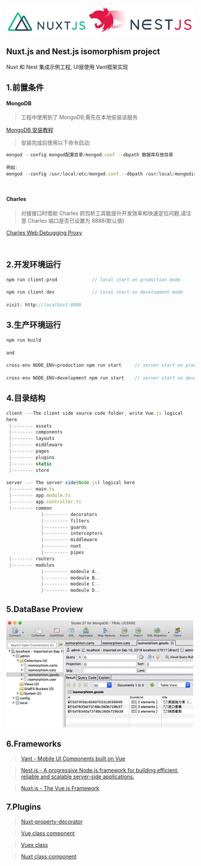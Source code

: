 ![logo](docs/1567861669077.jpg)

## Nuxt.js and Nest.js isomorphism project

<p>Nuxt 和 Nest 集成示例工程, UI层使用 Vant框架实现</p>

## 1.前置条件

#### MongoDB  

> 工程中使用到了 MongoDB,需先在本地安装该服务 

[MongoDB 安装教程](https://docs.mongodb.com/manual/installation/)

> 安装完成后使用以下命令启动: 

```js
mongod --config mongod配置目录/mongod.conf --dbpath 数据库存放目录

例如:
mongod --config /usr/local/etc/mongod.conf --dbpath /usr/local/mongodir
```

<br/>

#### Charles

> 对接接口时借助 Charles 抓包析工具能提升开发效率和快速定位问题,请注意 Charles 端口是否已设置为 8888(默认值)

[Charles Web Debugging Proxy](https://www.charlesproxy.com/)

<br/>

## 2.开发环境运行

```js
npm run client:prod				// local start on production mode

npm run client:dev				// local start on development mode

visit: http://localhost:8088
```

## 3.生产环境运行

```js
npm run build

and

cross-env NODE_ENV=production npm run start     // server start on production mode

cross-env NODE_ENV=development npm run start    // server start on development mode
```

## 4.目录结构

```js
client ---The client side source code folder, write Vue.js logical
here
 |-------- assets
 |-------- components
 |-------- layouts
 |-------- middleware
 |-------- pages
 |-------- plugins
 |-------- static
 |-------- store

server --- The server side(Node.js) logical here
 |-------- main.ts
 |-------- app.module.ts
 |-------- app.controller.ts
 |-------- common
             |--------- decorators
             |--------- filters
             |--------- guards
             |--------- interceptors
             |--------- middleware
             |--------- nuxt
             |--------- pipes
 |-------- routers
 |-------- modules
             |--------- modeule A..
             |--------- modeule B..
             |--------- modeule C..
             |--------- modeule D..
```

## 5.DataBase Proview

![db](docs/1569804144167.jpg)
<br/>

## 6.Frameworks

> [Vant - Mobile UI Components built on Vue](https://youzan.github.io/vant/#/zh-CN/intro)

> [Nest.js - A progressive Node.js framework for building efficient, reliable and scalable server-side applications.](https://nestjs.com/)

> [Nuxt.js - The Vue.js Framework](https://nuxtjs.org/)

## 7.Plugins

> [Nuxt-property-decorator](https://github.com/nuxt-community/nuxt-property-decorator)

> [Vue class component](https://github.com/vuejs/vue-class-component)

> [Vuex class](https://github.com/ktsn/vuex-class/)

> [Nuxt class component](https://github.com/nuxt-community/nuxt-class-component)
